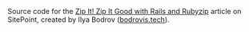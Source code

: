 Source code for the [Zip It! Zip It Good with Rails and Rubyzip](http://www.sitepoint.com/accept-and-send-zip-archives-with-rails-and-rubyzip/) article on
SitePoint,
created by Ilya Bodrov ([bodrovis.tech](http://bodrovis.tech)).